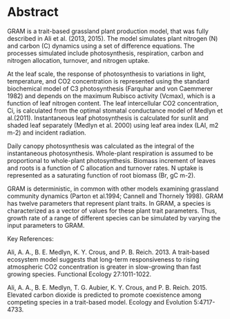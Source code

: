 # Abstract
GRAM is a trait-based grassland plant production model, that was fully described in Ali et al. (2013, 2015). The model  simulates 
plant nitrogen  (N) and carbon  (C) dynamics using a set of difference equations. The processes simulated include 
photosynthesis, respiration, carbon  and  nitrogen  allocation,  turnover,  and  nitrogen uptake. 

At the leaf scale, the response of photosynthesis to variations in light, temperature, and CO2 concentration
is represented using the standard biochemical model of C3 photosynthesis (Farquhar and von Caemmerer 1982) and depends
on the maximum Rubisco activity (Vcmax), which is a function of leaf nitrogen content. The leaf intercellular CO2
concentration, Ci, is calculated from the optimal stomatal conductance model of Medlyn et al.(2011). Instantaneous leaf photosynthesis is calculated for sunlit and shaded leaf separately (Medlyn et al. 2000) using leaf area index 
(LAI, m2 m-2) and incident radiation. 

Daily canopy photosynthesis was calculated as the integral of the instantaneous photosynthesis. Whole-plant
respiration is assumed to be proportional to whole-plant photosynthesis. Biomass increment of leaves and roots is
a function of C allocation and turnover rates. N uptake is represented as a saturating function of root biomass
(Br, gC m-2). 

GRAM is deterministic, in common with other models examining grassland community dynamics (Parton et al.1994; Cannell and Thornely 1998). GRAM has twelve parameters that represent plant traits. In GRAM, a species is characterized as a vector of values for these plant trait parameters. Thus, growth rate of a range of different species can be simulated by varying the input parameters to GRAM.


Key References:

Ali, A. A., B. E. Medlyn, K. Y. Crous, and P. B. Reich. 2013. A trait-based ecosystem model suggests that long-term responsiveness to rising atmospheric CO2 concentration is greater in slow-growing than fast growing species. Functional Ecology 27:1011-1022.

Ali, A. A., B. E. Medlyn, T. G. Aubier, K. Y. Crous, and P. B. Reich. 2015. Elevated carbon dioxide is predicted to promote coexistence among competing species in a trait-based model. Ecology and Evolution 5:4717-4733.






	
	

